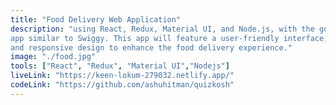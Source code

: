 ```yaml
---
title: "Food Delivery Web Application"
description: "using React, Redux, Material UI, and Node.js, with the goal of creating an 
app similar to Swiggy. This app will feature a user-friendly interface, order management, real-time tracking, 
and responsive design to enhance the food delivery experience."
image: "./food.jpg"
tools: ["React", "Redux", "Material UI","Nodejs"]
liveLink: "https://keen-lokum-279032.netlify.app/"
codeLink: "https://github.com/ashuhitman/quizkosh"
---
```


